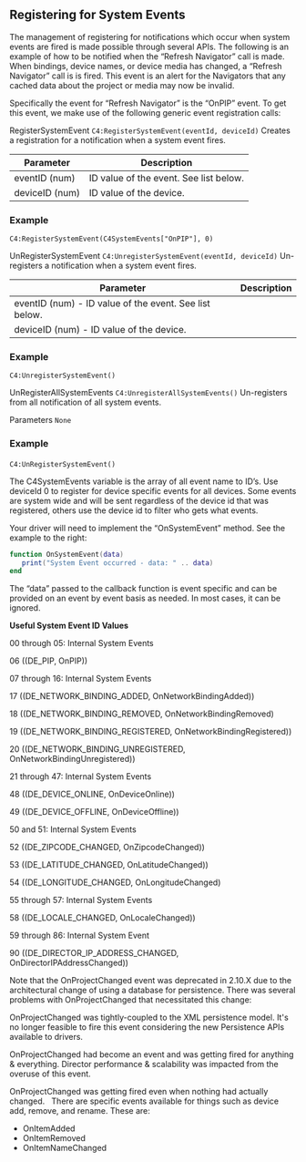 ## Registering for System Events

The management of registering for notifications which occur when system events are fired is made possible through several APIs. The following is an example of how to be notified when the “Refresh Navigator” call is made. When bindings, device names, or device media has changed, a “Refresh Navigator” call is is fired. This event is an alert for the Navigators that any cached data about the project or media may now be invalid.

Specifically the event for “Refresh Navigator” is the “OnPIP” event.  To get this event,  we make use of the following generic event registration calls:

RegisterSystemEvent
`C4:RegisterSystemEvent(eventId, deviceId)`
Creates a registration for a notification when a system event fires.

| Parameter | Description |
| --- | --- |
| eventID (num) | ID value of the event. See list below. |
| deviceID (num) | ID value of the device. |

### Example
`C4:RegisterSystemEvent(C4SystemEvents["OnPIP"], 0)`


UnRegisterSystemEvent
`C4:UnregisterSystemEvent(eventId, deviceId)`
Un-registers  a notification when a system event fires.

| Parameter | Description |
| --- | --- |
| eventID (num) - ID value of the event. See list below. |
| deviceID (num) - ID value of the device. |
 
### Example
`C4:UnregisterSystemEvent()`


UnRegisterAllSystemEvents
`C4:UnregisterAllSystemEvents()`
Un-registers from all notification of all system events.

Parameters
`None`

### Example
`C4:UnRegisterSystemEvent()`
 

The C4SystemEvents variable is the array of all event name to ID’s. Use deviceId 0 to register for device specific events for all devices. Some events are system wide and will be sent regardless of the device id that was registered, others use the device id to filter who gets what events.

Your driver will need to implement the “OnSystemEvent” method. See the example to the right:


```lua
function OnSystemEvent(data)
   print("System Event occurred - data: " .. data)
end
```


The “data” passed to the callback function is event specific and can be provided on an event by event basis as needed.  In most cases, it can be ignored.

**Useful System Event ID Values**

00 through 05: Internal System Events

06 ((DE\_PIP, OnPIP))

07 through 16:  Internal System Events

17 ((DE\_NETWORK\_BINDING\_ADDED, OnNetworkBindingAdded))

18 ((DE\_NETWORK\_BINDING\_REMOVED, OnNetworkBindingRemoved)

19 ((DE\_NETWORK\_BINDING\_REGISTERED, OnNetworkBindingRegistered))

20 ((DE\_NETWORK\_BINDING\_UNREGISTERED, OnNetworkBindingUnregistered))

21 through 47: Internal System Events

48 ((DE\_DEVICE\_ONLINE, OnDeviceOnline))

49 ((DE\_DEVICE\_OFFLINE, OnDeviceOffline))

50 and 51: Internal System Events

52 ((DE\_ZIPCODE\_CHANGED, OnZipcodeChanged))

53 ((DE\_LATITUDE\_CHANGED, OnLatitudeChanged))

54 ((DE\_LONGITUDE\_CHANGED, OnLongitudeChanged)

55 through 57: Internal System Events

58 ((DE\_LOCALE\_CHANGED, OnLocaleChanged))

59 through 86: Internal System Event

90 ((DE\_DIRECTOR\_IP\_ADDRESS\_CHANGED, OnDirectorIPAddressChanged))

Note that the OnProjectChanged event was deprecated in 2.10.X due to the architectural change of using a database for persistence. There was several problems with OnProjectChanged that necessitated this change:

OnProjectChanged was tightly-coupled to the XML persistence model. It's no longer feasible to fire this event considering the new Persistence APIs available to drivers.

OnProjectChanged had become an event and was getting fired for anything & everything. Director performance & scalability was impacted from the overuse of this event.

OnProjectChanged was getting fired even when nothing had actually changed.
	 
There are specific events available for things such as device add, remove, and rename. These are:

* OnItemAdded
* OnItemRemoved
* OnItemNameChanged